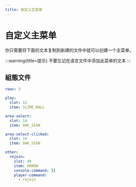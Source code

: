 ```yaml
---
title: 自定义主菜单
---
```


# 自定义主菜单

你只需要将下面的文本复制到新建的文件中就可以创建一个主菜单。

:::warning{title=提示}
不要忘记在语言文件中添加此菜单的文本
:::

## 組態文件

```yaml
rows: 3

play:
  slot: 12
  item: SLIME_BALL

area-select:
  slot: 14
  item: OAK_SIGN

area-select-clicked:
  slot: 14
  item: OAK_SIGN

other:
  rejoin:
    slot: 49
    item: ARROW
    console-command: []
    player-command:
      - rejoin
```
